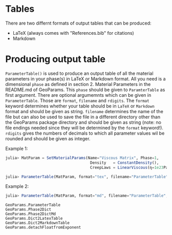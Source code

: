 # Tables

There are two differnt formats of output tables that can be produced:
- LaTeX (always comes with "References.bib" for citations)
- Markdown
# Producing output table

`ParameterTable()` is used to produce an output table of all the material parameters in your phase(s) in LaTeX or Markdown format.
All you need is a dimensional `phase` as defined in section 2. Material Parameters in the README.md of GeoParams. This `phase` should be given to `ParamterTable` as first argument.
There are optional argumemnts which can be given in `ParameterTable`. Those are `format`, `filename` and `rdigits`. The `format` keyword determines whether your table should be in `LaTeX` or `Markdown` format and should be given as string.  `filename` determines the name of the file but can also be used to save the file in a different directory other than the GeoParams package directory and should be given as string (note: no file endings needed since they will be determined by the `format` keyword!). `rdigits` gives the numbers of decimals to which all parameter values wil be rounded and should be given as integer.

Example 1:
```julia
julia> MatParam = SetMaterialParams(Name="Viscous Matrix", Phase=1,
                                     Density   = ConstantDensity(),
                                     CreepLaws = LinearViscous(η=1e23Pa*s))

julia> ParameterTable(MatParam, format="tex", filename="ParameterTable", rdigits=4)
```

Example 2:
```julia
julia> ParameterTable(MatParam, format="md", filename="ParameterTable", rdigits=4)
```

```@docs
GeoParams.ParameterTable
GeoParams.Phase2Dict
GeoParams.Phase2DictMd
GeoParams.Dict2LatexTable
GeoParams.Dict2MarkdownTable
GeoParams.detachFloatfromExponent
```